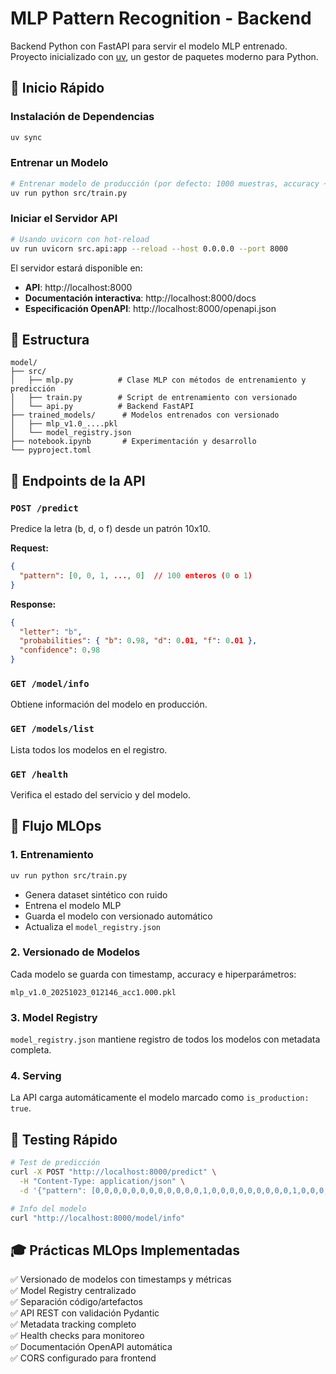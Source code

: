 # MLP Pattern Recognition - Backend

Backend Python con FastAPI para servir el modelo MLP entrenado.
Proyecto inicializado con [uv](https://docs.astral.sh/uv/), un gestor de paquetes moderno para Python.

## 🚀 Inicio Rápido

### Instalación de Dependencias

```bash
uv sync
```

### Entrenar un Modelo

```bash
# Entrenar modelo de producción (por defecto: 1000 muestras, accuracy ~100%)
uv run python src/train.py
```

### Iniciar el Servidor API

```bash
# Usando uvicorn con hot-reload
uv run uvicorn src.api:app --reload --host 0.0.0.0 --port 8000
```

El servidor estará disponible en:

- **API**: http://localhost:8000
- **Documentación interactiva**: http://localhost:8000/docs
- **Especificación OpenAPI**: http://localhost:8000/openapi.json

## 📁 Estructura

```
model/
├── src/
│   ├── mlp.py          # Clase MLP con métodos de entrenamiento y predicción
│   ├── train.py        # Script de entrenamiento con versionado
│   └── api.py          # Backend FastAPI
├── trained_models/      # Modelos entrenados con versionado
│   ├── mlp_v1.0_....pkl
│   └── model_registry.json
├── notebook.ipynb       # Experimentación y desarrollo
└── pyproject.toml
```

## 🎯 Endpoints de la API

### `POST /predict`

Predice la letra (b, d, o f) desde un patrón 10x10.

**Request:**

```json
{
  "pattern": [0, 0, 1, ..., 0]  // 100 enteros (0 o 1)
}
```

**Response:**

```json
{
  "letter": "b",
  "probabilities": { "b": 0.98, "d": 0.01, "f": 0.01 },
  "confidence": 0.98
}
```

### `GET /model/info`

Obtiene información del modelo en producción.

### `GET /models/list`

Lista todos los modelos en el registro.

### `GET /health`

Verifica el estado del servicio y del modelo.

## 🔄 Flujo MLOps

### 1. Entrenamiento

```bash
uv run python src/train.py
```

- Genera dataset sintético con ruido
- Entrena el modelo MLP
- Guarda el modelo con versionado automático
- Actualiza el `model_registry.json`

### 2. Versionado de Modelos

Cada modelo se guarda con timestamp, accuracy e hiperparámetros:

```
mlp_v1.0_20251023_012146_acc1.000.pkl
```

### 3. Model Registry

`model_registry.json` mantiene registro de todos los modelos con metadata completa.

### 4. Serving

La API carga automáticamente el modelo marcado como `is_production: true`.

## 🧪 Testing Rápido

```bash
# Test de predicción
curl -X POST "http://localhost:8000/predict" \
  -H "Content-Type: application/json" \
  -d '{"pattern": [0,0,0,0,0,0,0,0,0,0,0,0,1,0,0,0,0,0,0,0,0,0,1,0,0,0,0,0,0,0,0,0,1,0,0,0,0,0,0,0,0,0,1,1,1,1,1,0,0,0,0,0,1,0,0,0,0,1,0,0,0,0,1,0,0,0,0,1,0,0,0,0,1,0,0,0,0,1,0,0,0,0,1,1,1,1,1,0,0,0,0,0,0,0,0,0,0,0,0,0]}'

# Info del modelo
curl "http://localhost:8000/model/info"
```

## 🎓 Prácticas MLOps Implementadas

✅ Versionado de modelos con timestamps y métricas  
✅ Model Registry centralizado  
✅ Separación código/artefactos  
✅ API REST con validación Pydantic  
✅ Metadata tracking completo  
✅ Health checks para monitoreo  
✅ Documentación OpenAPI automática  
✅ CORS configurado para frontend
